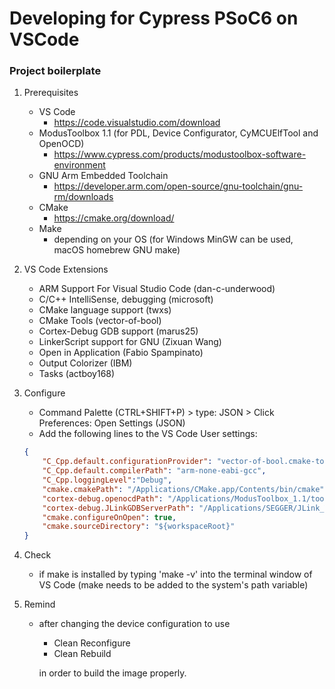 # Developing for Cypress PSoC6 on VSCode

### Project boilerplate

1. Prerequisites
    - VS Code
        - https://code.visualstudio.com/download
    - ModusToolbox 1.1 (for PDL, Device Configurator, CyMCUElfTool and OpenOCD)
        - https://www.cypress.com/products/modustoolbox-software-environment
    - GNU Arm Embedded Toolchain
        - https://developer.arm.com/open-source/gnu-toolchain/gnu-rm/downloads
    - CMake
        - https://cmake.org/download/
    - Make
        - depending on your OS (for Windows MinGW can be used, macOS homebrew GNU make)

1. VS Code Extensions
    - ARM Support For Visual Studio Code (dan-c-underwood)
    - C/C++ IntelliSense, debugging (microsoft)
    - CMake language support (twxs)
    - CMake Tools (vector-of-bool)
    - Cortex-Debug GDB support (marus25)
    - LinkerScript support for GNU (Zixuan Wang)
    - Open in Application (Fabio Spampinato)
    - Output Colorizer (IBM)
    - Tasks (actboy168)
    
1. Configure
    - Command Palette (CTRL+SHIFT+P) > type: JSON > Click Preferences: Open Settings (JSON)
    - Add the following lines to the VS Code User settings:
    ```json
    {
        "C_Cpp.default.configurationProvider": "vector-of-bool.cmake-tools",
        "C_Cpp.default.compilerPath": "arm-none-eabi-gcc",
        "C_Cpp.loggingLevel":"Debug",
        "cmake.cmakePath": "/Applications/CMake.app/Contents/bin/cmake",
        "cortex-debug.openocdPath": "/Applications/ModusToolbox_1.1/tools/openocd-2.1/bin/openocd",
        "cortex-debug.JLinkGDBServerPath": "/Applications/SEGGER/JLink_V644f/JLinkGDBServerCLExe",
        "cmake.configureOnOpen": true,
        "cmake.sourceDirectory": "${workspaceRoot}"
    }
    ```
1. Check
    - if make is installed by typing 'make -v' into the terminal window of VS Code
        (make needs to be added to the system's path variable)
        
1. Remind
    - after changing the device configuration to use
        - Clean Reconfigure
        - Clean Rebuild
        
        in order to build the image properly.
